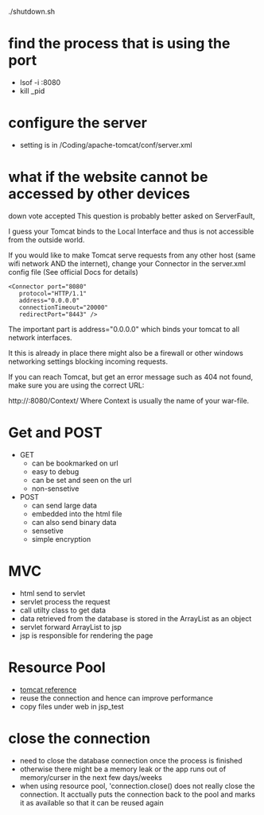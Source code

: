./shutdown.sh

find the process that is using the port
==========================================
- lsof -i :8080
- kill _pid

configure the server
=====================
- setting is in /Coding/apache-tomcat/conf/server.xml


what if the website cannot be accessed by other devices
==========================================================
down vote
accepted
This question is probably better asked on ServerFault,

I guess your Tomcat binds to the Local Interface and thus is not accessible from the outside world.

If you would like to make Tomcat serve requests from any other host (same wifi network AND the internet), change your Connector in the server.xml config file (See official Docs for details)

    <Connector port="8080" 
       protocol="HTTP/1.1" 
       address="0.0.0.0"
       connectionTimeout="20000"
       redirectPort="8443" />
The important part is address="0.0.0.0" which binds your tomcat to all network interfaces.

It this is already in place there might also be a firewall or other windows networking settings blocking incoming requests.

If you can reach Tomcat, but get an error message such as 404 not found, make sure you are using the correct URL:

http://<TomcatHostOrIP>:8080/Context/
Where Context is usually the name of your war-file.

Get and POST
=============
- GET
	- can be bookmarked on url
	- easy to debug 
	- can be set and seen on the url
	- non-sensetive
- POST
	- can send large data
	- embedded into the html file
	- can also send binary data
	- sensetive
	- simple encryption 

MVC
====
- html send to servlet
- servlet process the request 
- call utilty class to get data
- data retrieved from the database is stored in the ArrayList as an object
- servlet forward ArrayList to jsp
- jsp is responsible for rendering the page

Resource Pool
==============
- [tomcat reference](http://tomcat.apache.org/tomcat-8.5-doc/jndi-datasource-examples-howto.html)
- reuse the connection and hence can improve performance
- copy files under web in jsp_test

close the connection 
=======================
- need to close the database connection once the process is finished 
- otherwise there might be a memory leak or the app runs out of memory/curser in the next few days/weeks 
- when using resource pool, 'connection.close() does not really close the connection. It acctually puts the connection back to the pool and marks it as available so that it can be reused again 

	
 

